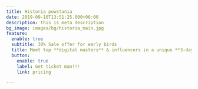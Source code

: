 ```yaml
---
title: Historia powstania
date: 2019-09-10T13:51:25.000+06:00
description: this is meta description
bg_image: images/bg/historia_main.jpg
feature:
  enable: true
  subtitle: 30% Sale offer for early birds
  title: Meet top **digital masters** & influencers in a unique **3-days** experience.
  button:
    enable: true
    label: Get ticket man!!!
    link: pricing

---
```

